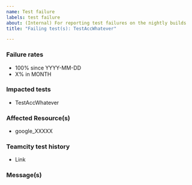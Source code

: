 ```yaml
---
name: Test failure
labels: test failure
about: (Internal) For reporting test failures on the nightly builds
title: "Failing test(s): TestAccWhatever"

---
```

<!--- This is a template for reporting test failures on nightly builds. It should only be used by core contributors who have access to our CI/CD results. --->

### Failure rates

- 100% since YYYY-MM-DD
- X% in MONTH

### Impacted tests
<!-- List all impacted tests for searchability. The title of the issue can instead list one or more groups of tests, or describe the overall root cause. -->

- TestAccWhatever

### Affected Resource(s)

<!--- List the affected resources and data sources. Use google_* if all resources or data sources are affected. --->

* google_XXXXX

### Teamcity test history

<!-- Link to the test failure(s) page ie https://ci-oss.hashicorp.engineering/test/4373437493444570564?currentProjectId=GoogleCloudBeta&branch=%3Cdefault%3E -->
- Link

<!-- The error message that displays in the tests tab, for reference -->
### Message(s)

```

```
